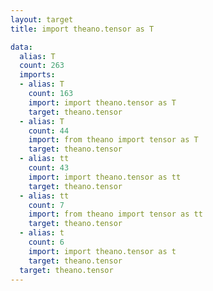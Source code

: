 ```yaml
---
layout: target
title: import theano.tensor as T

data:
  alias: T
  count: 263
  imports:
  - alias: T
    count: 163
    import: import theano.tensor as T
    target: theano.tensor
  - alias: T
    count: 44
    import: from theano import tensor as T
    target: theano.tensor
  - alias: tt
    count: 43
    import: import theano.tensor as tt
    target: theano.tensor
  - alias: tt
    count: 7
    import: from theano import tensor as tt
    target: theano.tensor
  - alias: t
    count: 6
    import: import theano.tensor as t
    target: theano.tensor
  target: theano.tensor
---
```

